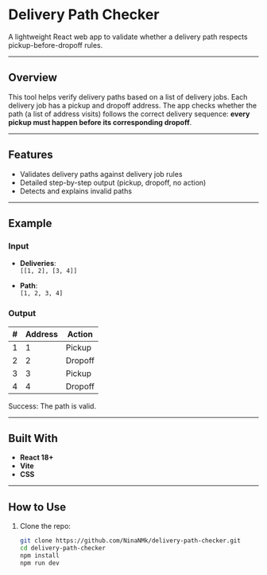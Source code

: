 # Delivery Path Checker

A lightweight React web app to validate whether a delivery path respects pickup-before-dropoff rules.

---

## Overview

This tool helps verify delivery paths based on a list of delivery jobs. Each delivery job has a pickup and dropoff address. The app checks whether the path (a list of address visits) follows the correct delivery sequence: **every pickup must happen before its corresponding dropoff**.

---

## Features

-  Validates delivery paths against delivery job rules
-  Detailed step-by-step output (pickup, dropoff, no action)
-  Detects and explains invalid paths

---

## Example

### Input

- **Deliveries**:  
  `[[1, 2], [3, 4]]`

- **Path**:  
  `[1, 2, 3, 4]`

### Output

| # | Address | Action   |
|---|---------|----------|
| 1 | 1       | Pickup   |
| 2 | 2       | Dropoff  |
| 3 | 3       | Pickup   |
| 4 | 4       | Dropoff  |

Success: The path is valid.

---


## Built With

- **React 18+** 
- **Vite** 
- **CSS** 

---

## How to Use

1. Clone the repo:

   ```bash
   git clone https://github.com/NinaNMk/delivery-path-checker.git
   cd delivery-path-checker
   npm install
   npm run dev

